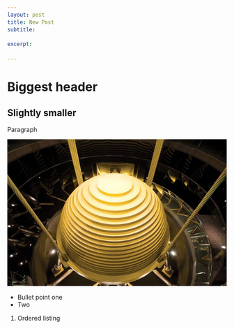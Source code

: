 ```yaml
---
layout: post
title: New Post
subtitle: 

excerpt: 

---
```


# Biggest header

## Slightly smaller

Paragraph

<div class="full zoomable"><img src="/images/taipei-101-pendulum.jpg"></div>

* Bullet point one
* Two

1. Ordered listing

